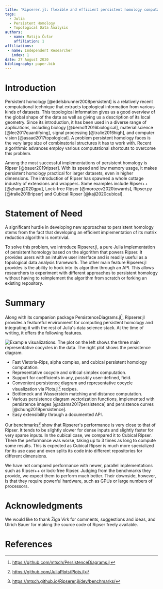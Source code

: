 ```yaml
---
title: 'Ripserer.jl: flexible and efficient persistent homology computation in Julia'
tags:
  - Julia
  - Persistent Homology
  - Topological Data Analysis
authors:
  - name: Matija Čufar
    affiliation: 1
affiliations:
 - name: Independent Researcher
   index: 1
date: 27 August 2020
bibliography: paper.bib
---
```


# Introduction

Persistent homology [@edelsbrunner2008persistent] is a relatively recent computational
technique that extracts topological information from various kinds of datasets. This
topological information gives us a good overview of the global shape of the data as well as
giving us a description of its local geometry. Since its introduction, it has been used in a
diverse range of applications, including biology [@bernoff2016biological], material science
[@lee2017quantifying], signal processing [@tralie2016high], and computer vision
[@asaad2017topological]. A problem persistent homology faces is the very large size of
combinatorial structures it has to work with. Recent algorithmic advances employ various
computational shortcuts to overcome this problem.

Among the most successful implementations of persistent homology is Ripser
[@bauer2019ripser]. With its speed and low memory usage, it makes persistent homology
practical for larger datasets, even in higher dimensions. The introduction of Ripser has
spawned a whole cottage industry of extensions and wrappers. Some examples include Ripser++
[@zhang2020gpu], Lock-free Ripser [@morozov2020towards], Ripser.py [@tralie2018ripser] and
Cubical Ripser [@kaji2020cubical].

# Statement of Need

A significant hurdle in developing new approaches to persistent homology stems from the fact
that developing an efficient implementation of its matrix reduction algorithm is nontrivial.

To solve this problem, we introduce Ripserer.jl, a pure Julia implementation of persistent
homology based on the algorithm that powers Ripser. It provides users with an intuitive
user interface and is readily useful as a topological data analysis framework. The other
main feature Ripserer.jl provides is the ability to hook into its algorithm through an
API. This allows researchers to experiment with different approaches to persistent homology
without having to reimplement the algorithm from scratch or forking an existing repository.

# Summary

Along with its companion package PersistenceDiagrams.jl[^1], Ripserer.jl provides a
featureful environment for computing persistent homology and integrating it with the rest of
Julia's data science stack. At the time of writing, it offers the following features.

![Example visualizations. The plot on the left shows the three main representative cocycles
in the data. The right plot shows the persistence diagram.](figure.png)

* Fast Vietoris-Rips, alpha complex, and cubical persistent homology computation.
* Representative cocycle and critical simplex computation.
* Support for coefficients in any, possibly user-defined, field.
* Convenient persistence diagram and representative cocycle visualization via Plots.jl[^2]
  recipes.
* Bottleneck and Wasserstein matching and distance computation.
* Various persistence diagram vectorization functions, implemented with persistence
  images [@adams2017persistence] and persistence curves [@chung2019persistence].
* Easy extensibility through a documented API.

Our benchmarks[^3] show that Ripserer's performance is very close to that of Ripser. It
tends to be slightly slower for dense inputs and slightly faster for very sparse inputs. In
the cubical case, we compared it to Cubical Ripser. There the performance was worse, taking
up to 3 times as long to compute some results. This is expected as Cubical Ripser is much
more specialized for its use case and even splits its code into different repositories for
different dimensions.

We have not compared performance with newer, parallel implementations such as Ripser++ or
lock-free Ripser. Judging from the benchmarks they provide, we expect them to perform much
better. Their downside, however, is that they require powerful hardware, such as GPUs or
large numbers of processors.

[^1]: https://github.com/mtsch/PersistenceDiagrams.jl
[^2]: https://github.com/JuliaPlots/Plots.jl
[^3]: https://mtsch.github.io/Ripserer.jl/dev/benchmarks/

# Acknowledgments

We would like to thank Žiga Virk for comments, suggestions and ideas, and Ulrich Bauer for
making the source code of Ripser freely available.


# References
